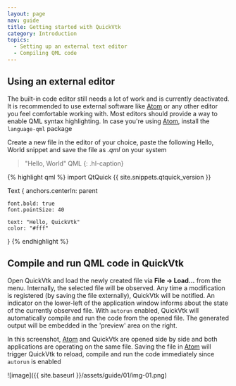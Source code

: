 ```yaml
---
layout: page
nav: guide
title: Getting started with QuickVtk
category: Introduction
topics:
  - Setting up an external text editor
  - Compiling QML code
---
```


## Using an external editor
The built-in code editor still needs a lot of work and is currently deactivated. It is recommended to use external software like [Atom](https://atom.io/) or any other editor you feel comfortable working with. Most editors should provide a way to enable QML syntax highlighting. In case you're using [Atom](https://atom.io/), install the `language-qml` package

Create a new file in the editor of your choice, paste the following Hello, World snippet and save the file as *.qml* on your system

>"Hello, World" QML
{: .hl-caption}

{% highlight qml %}
import QtQuick {{ site.snippets.qtquick_version }}

Text {
    anchors.centerIn: parent

    font.bold: true
    font.pointSize: 40

    text: "Hello, QuickVtk"
    color: "#fff"
}
{% endhighlight %}

## Compile and run QML code in QuickVtk
Open QuickVtk and load the newly created file via **File &rarr; Load...** from the menu. Internally, the selected file will be observed. Any time a modification is registered (by saving the file externally), QuickVtk will be notified. An indicator on the lower-left of the application window informs about the state of the currently observed file. With `autorun` enabled, QuickVtk will automatically compile and run the code from the opened file. The generated output will be embedded in the 'preview' area on the right.

In this screenshot, [Atom](https://atom.io/) and QuickVtk are opened side by side and both applications are operating on the same file. Saving the file in [Atom](https://atom.io/) will trigger QuickVtk to reload, compile and run the code immediately since `autorun` is enabled

![image]({{ site.baseurl }}/assets/guide/01/img-01.png)
